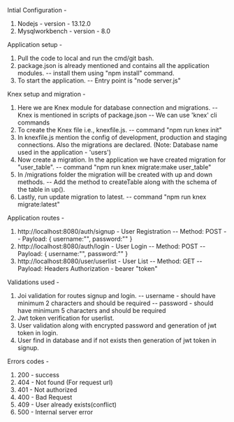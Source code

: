Intial Configuration - 

1. Nodejs - version - 13.12.0
2. Mysqlworkbench - version - 8.0

Application setup -

1. Pull the code to local and run the cmd/git bash.
2. package.json is already mentioned and contains all the application modules.
	-- install them using "npm install" command.
3. To start the application.
	-- Entry point is "node server.js"

Knex setup and migration -

1. Here we are Knex module for database connection and migrations.
	-- Knex is mentioned in scripts of package.json
	-- We can use 'knex' cli commands
2. To create the Knex file i.e., knexfile.js.
	-- command "npm run knex init"
3. In knexfile.js mention the config of development, production and staging connections. Also the migrations are declared. (Note: Database name used in the application - 'users')
4. Now create a migration. In the application we have created migration for "user_table".
	-- command "npm run knex migrate:make user_table"
5. In /migrations folder the migration will be created with up and down methods.
	-- Add the method to createTable along with the schema of the table in up().
6. Lastly, run update migration to latest.
	-- command "npm run knex migrate:latest"


Application routes - 

1. http://localhost:8080/auth/signup - User Registration
	-- Method: POST
	-- Payload: {
					username:"",
					password:""
				}
2. http://localhost:8080/auth/login - User Login
	-- Method: POST
	-- Payload: {
					username:"",
					password:""
				}
3. http://localhost:8080/user/userlist - User List
	-- Method: GET
	-- Payload: Headers
				Authorization - bearer "token"

Validations used - 

1. Joi validation for routes signup and login.
	-- username - should have minimum 2 characters and should be required
	-- password - should have minimum 5 characters and should be required
2. Jwt token verification for userlist.
3. User validation along with encrypted password and generation of jwt token in login.
4. User find in database and if not exists then generation of jwt token in signup.

Errors codes - 

1. 200 - success
2. 404 - Not found (For request url)
3. 401 - Not authorized
5. 400 - Bad Request
4. 409 - User already exists(conflict)
5. 500 - Internal server error